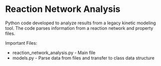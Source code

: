 # Reaction Network Analysis

Python code developed to analyze results from a legacy kinetic modeling tool. The code parses information from a reaction network and property files. 

Important Files:
  * reaction_network_analysis.py - Main file
  * models.py - Parse data from files and transfer to class data structure

